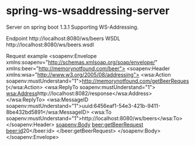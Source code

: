 # spring-ws-wsaddressing-server
Server on spring boot 1.3.1
Supporting WS-Addressing.

Endpoint http://localhost:8080/ws/beers
WSDL http://localhost:8080/ws/beers.wsdl

Request example
<soapenv:Envelope xmlns:soapenv="http://schemas.xmlsoap.org/soap/envelope/" xmlns:beer="http://memorynotfound.com/beer">
   <soapenv:Header xmlns:wsa="http://www.w3.org/2005/08/addressing">
      <wsa:Action soapenv:mustUnderstand="1">http://memorynotfound.com/getBeerRequest</wsa:Action>
      <wsa:ReplyTo soapenv:mustUnderstand="1">
         <wsa:Address>http://localhost:8082/response</wsa:Address>
      </wsa:ReplyTo>
      <wsa:MessageID soapenv:mustUnderstand="1">uuid:6456eaf1-54e3-421b-9411-8be432bd5891</wsa:MessageID>
      <wsa:To soapenv:mustUnderstand="1">http://localhost:8080/ws/beers</wsa:To>
   </soapenv:Header>
   <soapenv:Body>
      <beer:getBeerRequest>
         <beer:id>20</beer:id>
      </beer:getBeerRequest>
   </soapenv:Body>
</soapenv:Envelope>

